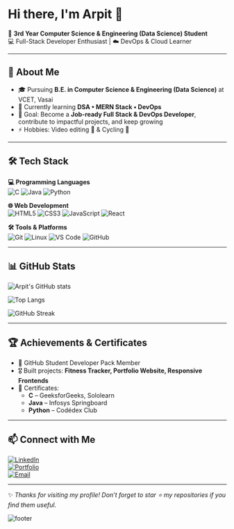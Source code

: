 # Hi there, I'm Arpit 👋  

🚀 **3rd Year Computer Science & Engineering (Data Science) Student**  
💻 Full-Stack Developer Enthusiast | ☁️ DevOps & Cloud Learner  

---

## 🌟 About Me
- 🎓 Pursuing **B.E. in Computer Science & Engineering (Data Science)** at VCET, Vasai  
- 🌱 Currently learning **DSA • MERN Stack • DevOps**  
- 🎯 Goal: Become a **Job-ready Full Stack & DevOps Developer**, contribute to impactful projects, and keep growing  
- ⚡ Hobbies: Video editing 🎥 & Cycling 🚴  

---

## 🛠️ Tech Stack

**💻 Programming Languages**  
![C](https://img.shields.io/badge/-C-A8B9CC?logo=c&logoColor=black&style=for-the-badge)
![Java](https://img.shields.io/badge/-Java-007396?logo=java&logoColor=white&style=for-the-badge)
![Python](https://img.shields.io/badge/-Python-3776AB?logo=python&logoColor=white&style=for-the-badge)

**🌐 Web Development**  
![HTML5](https://img.shields.io/badge/-HTML5-E34F26?logo=html5&logoColor=white&style=for-the-badge)
![CSS3](https://img.shields.io/badge/-CSS3-1572B6?logo=css3&logoColor=white&style=for-the-badge)
![JavaScript](https://img.shields.io/badge/-JavaScript-F7DF1E?logo=javascript&logoColor=black&style=for-the-badge)
![React](https://img.shields.io/badge/-React-61DAFB?logo=react&logoColor=black&style=for-the-badge)

**🛠️ Tools & Platforms**  
![Git](https://img.shields.io/badge/-Git-F05032?logo=git&logoColor=white&style=for-the-badge)
![Linux](https://img.shields.io/badge/-Linux-FCC624?logo=linux&logoColor=black&style=for-the-badge)
![VS Code](https://img.shields.io/badge/-VS%20Code-007ACC?logo=visual-studio-code&logoColor=white&style=for-the-badge)
![GitHub](https://img.shields.io/badge/-GitHub-181717?logo=github&logoColor=white&style=for-the-badge)

---

## 📊 GitHub Stats
![Arpit's GitHub stats](https://github-readme-stats.vercel.app/api?username=arpitsingh39&show_icons=true&theme=radical)  

![Top Langs](https://github-readme-stats.vercel.app/api/top-langs/?username=arpitsingh39&layout=compact&theme=tokyonight)

![GitHub Streak](https://github-readme-streak-stats.herokuapp.com?user=arpitsingh39&theme=highcontrast)

---

## 🏆 Achievements & Certificates
- 🌟 GitHub Student Developer Pack Member  
- 🎖️ Built projects: **Fitness Tracker, Portfolio Website, Responsive Frontends**  
- 📜 Certificates:  
  - **C** – GeeksforGeeks, Sololearn 
  - **Java** – Infosys Springboard  
  - **Python** – Codédex Club  

---

## 📫 Connect with Me
[![LinkedIn](https://img.shields.io/badge/LinkedIn-blue?logo=linkedin&logoColor=white&style=for-the-badge)](https://www.linkedin.com/in/arpit-singh-dev/)  
[![Portfolio](https://img.shields.io/badge/Portfolio-000?logo=firefox&logoColor=white&style=for-the-badge)](https://singharpit.tech)  
[![Email](https://img.shields.io/badge/Email-D14836?logo=gmail&logoColor=white&style=for-the-badge)](mailto:singharpit9872@gmail.com)  

---

✨ *Thanks for visiting my profile! Don’t forget to star ⭐ my repositories if you find them useful.*  

![footer](https://capsule-render.vercel.app/api?type=waving&color=gradient&height=100&section=footer)
